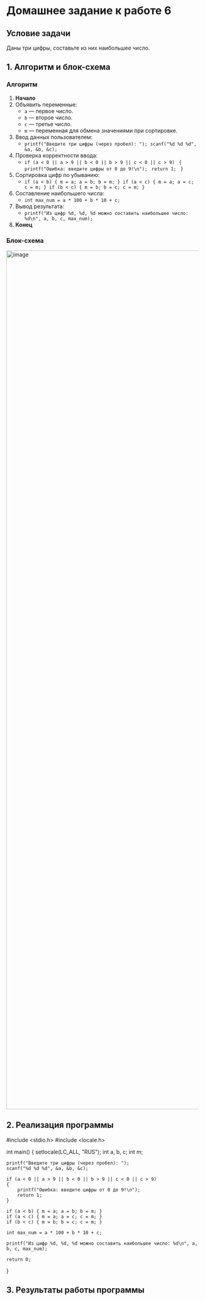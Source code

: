 # Домашнее задание к работе 6

## Условие задачи
Даны три цифры, составьте из них наибольшее число.
## 1. Алгоритм и блок-схема

### Алгоритм
1. **Начало**
2. Объявить переменные:
   - `a` — первое число.
   - `b` — второе число.
   - `c` — третье число.
   - `m` — переменная для обмена значениями при сортировке.
3. Ввод данных пользователем:
   - `printf("Введите три цифры (через пробел): ");
     scanf("%d %d %d", &a, &b, &c);`
4. Проверка корректности ввода:
   - `if (a < 0 || a > 9 || b < 0 || b > 9 || c < 0 || c > 9) ` 
    `{ `
       `printf("Ошибка: введите цифры от 0 до 9!\n"); `
       `return 1; `
    `}`
5. Сортировка цифр по убыванию:
   - `if (a < b) { m = a; a = b; b = m; }
if (a < c) { m = a; a = c; c = m; }
if (b < c) { m = b; b = c; c = m; }`
6. Составление наибольшего числа:
   - `int max_num = a * 100 + b * 10 + c;`
7. Вывод результата:
   - `printf("Из цифр %d, %d, %d можно составить наибольшее число: %d\n", a, b, c, max_num);`
8. **Конец**

### Блок-схема
<img width="644" height="2244" alt="image" src="https://github.com/user-attachments/assets/f5378cef-c725-41d6-a045-566ea4cd78f1" />




## 2. Реализация программы

#include <stdio.h>
#include <locale.h>

int main() 
{
    setlocale(LC_ALL, "RUS");
    int a, b, c;
    int m;

    printf("Введите три цифры (через пробел): ");
    scanf("%d %d %d", &a, &b, &c);

    if (a < 0 || a > 9 || b < 0 || b > 9 || c < 0 || c > 9) 
    {
        printf("Ошибка: введите цифры от 0 до 9!\n");
        return 1;
    }

    if (a < b) { m = a; a = b; b = m; }
    if (a < c) { m = a; a = c; c = m; }
    if (b < c) { m = b; b = c; c = m; }

    int max_num = a * 100 + b * 10 + c;

    printf("Из цифр %d, %d, %d можно составить наибольшее число: %d\n", a, b, c, max_num);

    return 0;
}
## 3. Результаты работы программы


